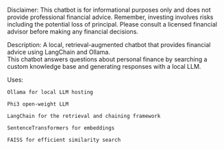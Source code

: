 Disclaimer:  This chatbot is for informational purposes only and does not provide professional financial advice. 
Remember, investing involves risks including the potential loss of principal. Please consult a licensed financial advisor before making any financial decisions.  
  
Description: A local, retrieval-augmented chatbot that provides financial advice using LangChain and Ollama.  
This chatbot answers questions about personal finance by searching a custom knowledge base and generating responses with a local LLM.

Uses:

    Ollama for local LLM hosting

    Phi3 open-weight LLM

    LangChain for the retrieval and chaining framework

    SentenceTransformers for embeddings

    FAISS for efficient similarity search

